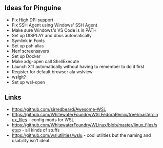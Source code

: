 ## Ideas for Pinguine

* Fix High DPI support
* Fix SSH Agent using Windows' SSH Agent
* Make sure Windows's VS Code is in PATH
* Set up DISPLAY and dbus automatically
* Symlink in Fonts
* Set up psh alias
* Nerf screensavers
* Set up Docker
* Make xdg-open call ShellExecute
* Launch X11 automatically without having to remember to do it first
* Register for default browser ala wslview
* wslgit?
* Set up wsl-open

## Links

* https://github.com/sirredbeard/Awesome-WSL
* https://github.com/WhitewaterFoundry/WSLFedoraRemix/tree/master/linux_files - config mods for WSL
* https://github.com/WhitewaterFoundry/WLinux/blob/master/linux_files/setup - all kinds of stuffs
* https://github.com/wslutilities/wslu - cool utilities but the naming and usability isn't ideal
